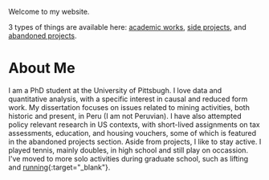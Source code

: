 Welcome to my website. 

3 types of things are available here: [academic works](/academic.md), [side projects](/side.md), and [abandoned projects](/graveyard.md).

# About Me
I am a PhD student at the University of Pittsbugh. I love data and quantitative analysis, with a specific interest in causal and reduced form work. My dissertation focuses on issues related to mining activities, both historic and present, in Peru (I am not Peruvian). I have also attempted policy relevant research in US contexts, with short-lived assignments on tax assessments, education, and housing vouchers, some of which is featured in the abandoned projects section. Aside from projects, I like to stay active. I played tennis, mainly doubles, in high school and still play on occassion. I've moved to more solo activities during graduate school, such as lifting and [running](https://www.strava.com/athletes/34312248){:target="_blank"}.
